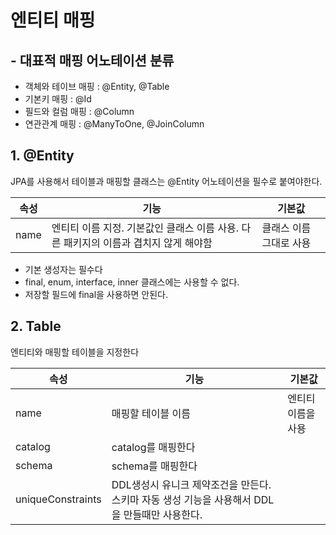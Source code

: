 엔티티 매핑
=======

## - 대표적 매핑 어노테이션 분류
* 객체와 테이브 매핑 : @Entity, @Table
* 기본키 매핑 : @Id
* 필드와 컬럼 매핑 : @Column
* 연관관계 매핑 : @ManyToOne, @JoinColumn

## 1. @Entity
JPA를 사용해서 테이블과 매핑할 클래스는 @Entity 어노테이션을 필수로 붙여야한다.

|속성|기능|기본값|
|---|---|---|
|name|엔티티 이름 지정. 기본값인 클래스 이름 사용. 다른 패키지의 이름과 겹치지 않게 해야함 | 클래스 이름 그대로 사용|

* 기본 생성자는 필수다
* final, enum, interface, inner 클래스에는 사용할 수 없다.
* 저장할 필드에 final을 사용하면 안된다.

## 2. Table
엔티티와 매핑할 테이블을 지정한다

| 속성                | 기능                                                       | 기본값        |
|-------------------|----------------------------------------------------------|------------|
| name              | 매핑할 테이블 이름                                               | 엔티티 이름을 사용 |
| catalog           | catalog를 매핑한다                                            ||
| schema            | schema를 매핑한다                                             ||
| uniqueConstraints | DDL생성시 유니크 제약조건을 만든다. 스키마 자동 생성 기능을 사용해서 DDL을 만들때만 사용한다. ||

